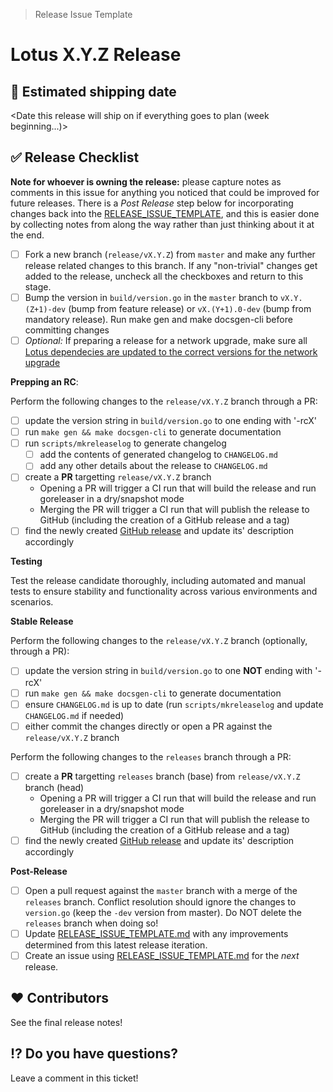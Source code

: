 > Release Issue Template

# Lotus X.Y.Z Release

[//]: # (Open this issue as [WIP] Lotus vX.Y.Z)
[//]: # (Apply the `tpm` label to it, and pin the issue on GitHub)

## 🚢 Estimated shipping date

<Date this release will ship on if everything goes to plan (week beginning...)>

## ✅ Release Checklist

**Note for whoever is owning the release:** please capture notes as comments in this issue for anything you noticed that could be improved for future releases.  There is a *Post Release* step below for incorporating changes back into the [RELEASE_ISSUE_TEMPLATE](https://github.com/filecoin-project/lotus/blob/master/documentation/misc/RELEASE_ISSUE_TEMPLATE.md), and this is easier done by collecting notes from along the way rather than just thinking about it at the end.

- [ ] Fork a new branch (`release/vX.Y.Z`) from `master` and make any further release related changes to this branch. If any "non-trivial" changes get added to the release, uncheck all the checkboxes and return to this stage.
- [ ] Bump the version in `build/version.go` in the `master` branch to `vX.Y.(Z+1)-dev` (bump from feature release) or `vX.(Y+1).0-dev` (bump from mandatory release). Run make gen and make docsgen-cli before committing changes
- [ ] *Optional:* If preparing a release for a network upgrade, make sure all [Lotus dependecies are updated to the correct versions for the network upgrade](https://github.com/filecoin-project/lotus/blob/master/documentation/misc/Update_Dependencies_Lotus.md)

**Prepping an RC**:

Perform the following changes to the `release/vX.Y.Z` branch through a PR:
- [ ] update the version string in `build/version.go` to one ending with '-rcX'
- [ ] run `make gen && make docsgen-cli` to generate documentation
- [ ] run `scripts/mkreleaselog` to generate changelog
  - [ ] add the contents of generated changelog to `CHANGELOG.md`
  - [ ] add any other details about the release to `CHANGELOG.md`
- [ ] create a **PR** targetting `release/vX.Y.Z` branch
  - Opening a PR will trigger a CI run that will build the release and run goreleaser in a dry/snapshot mode
  - Merging the PR will trigger a CI run that will publish the release to GitHub (including the creation of a GitHub release and a tag)
- [ ] find the newly created [GitHub release](https://github.com/filecoin-project/lotus/releases) and update its' description accordingly

**Testing**

Test the release candidate thoroughly, including automated and manual tests to ensure stability and functionality across various environments and scenarios.

**Stable Release**

Perform the following changes to the `release/vX.Y.Z` branch (optionally, through a PR):
- [ ] update the version string in `build/version.go` to one **NOT** ending with '-rcX'
- [ ] run `make gen && make docsgen-cli` to generate documentation
- [ ] ensure `CHANGELOG.md` is up to date (run `scripts/mkreleaselog` and update `CHANGELOG.md` if needed)
- [ ] either commit the changes directly or open a PR against the `release/vX.Y.Z` branch

Perform the following changes to the `releases` branch through a PR:
- [ ] create a **PR** targetting `releases` branch (base) from `release/vX.Y.Z` branch (head)
  - Opening a PR will trigger a CI run that will build the release and run goreleaser in a dry/snapshot mode
  - Merging the PR will trigger a CI run that will publish the release to GitHub (including the creation of a GitHub release and a tag)
- [ ] find the newly created [GitHub release](https://github.com/filecoin-project/lotus/releases) and update its' description accordingly

**Post-Release**

- [ ] Open a pull request against the `master` branch with a merge of the `releases` branch. Conflict resolution should ignore the changes to `version.go` (keep the `-dev` version from master). Do NOT delete the `releases` branch when doing so!
- [ ] Update [RELEASE_ISSUE_TEMPLATE.md](https://github.com/filecoin-project/lotus/blob/master/documentation/misc/RELEASE_ISSUE_TEMPLATE.md) with any improvements determined from this latest release iteration.
- [ ] Create an issue using [RELEASE_ISSUE_TEMPLATE.md](https://github.com/filecoin-project/lotus/blob/master/documentation/misc/RELEASE_ISSUE_TEMPLATE.md) for the _next_ release.

## ❤️ Contributors

See the final release notes!

## ⁉️ Do you have questions?

Leave a comment in this ticket!
